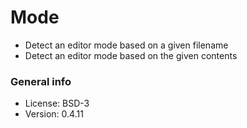 # Mode

* Detect an editor mode based on a given filename
* Detect an editor mode based on the given contents

### General info

* License: BSD-3
* Version: 0.4.11

